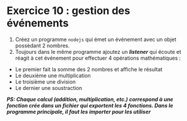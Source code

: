 # Exercice 10 : gestion des événements

1. Créez un programme `nodejs` qui émet un événement avec un objet possèdant 2 nombres.
2. Toujours dans le même programme ajoutez un ***listener*** qui écoute et réagit à cet événement pour effectuer 4 opérations mathématiques :
- Le premier fait la somme des 2 nombres et affiche le résultat
- Le deuxième une multiplication
- Le troisième une division
- Le dernier une soustraction

***PS: Chaque calcul (addition, multiplication, etc.) correspond à une fonction crée dans un fichier qui exportent les 4 fonctions.
Dans le programme principale, il faut les importer pour les utiliser*** 